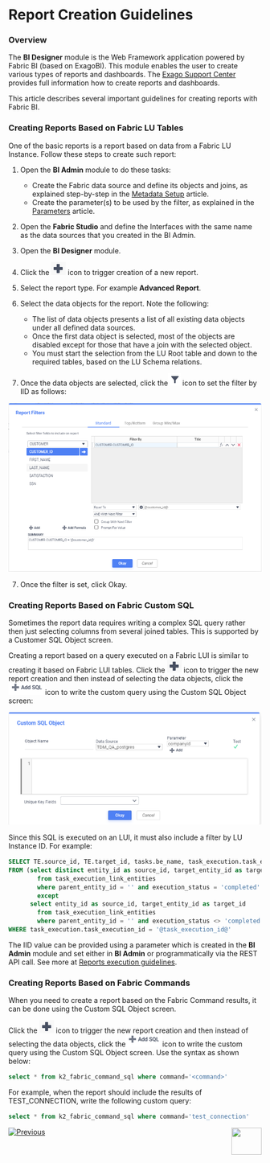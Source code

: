 # Report Creation Guidelines

### Overview

The **BI Designer** module is the Web Framework application powered by Fabric BI (based on ExagoBI). This module enables the user to create various types of reports and dashboards. The [Exago Support Center](https://exagobi.com/support/) provides full information how to create reports and dashboards.

This article describes several important guidelines for creating reports with Fabric BI.

### Creating Reports Based on Fabric LU Tables

One of the basic reports is a report based on data from a Fabric LU Instance. Follow these steps to create such report:

1. Open the **BI Admin** module to do these tasks:

   * Create the Fabric data source and define its objects and joins, as explained step-by-step in the [Metadata Setup](03_Metadata_Setup.md) article. 
   * Create the parameter(s) to be used by the filter, as explained in the [Parameters](04_parameters.md) article.
2. Open the **Fabric Studio** and define the Interfaces with the same name as the data sources that you created in the BI Admin. 
3. Open the **BI Designer** module. 
4. Click the ![image](images/create_icon.PNG) icon to trigger creation of a new report.
5. Select the report type. For example **Advanced Report**. 
6. Select the data objects for the report. Note the following:
   * The list of data objects presents a list of all existing data objects under all defined data sources. 
   * Once the first data object is selected, most of the objects are disabled except for those that have a join with the selected object.
   * You must start the selection from the LU Root table and down to the required tables, based on the LU Schema relations. 
7. Once the data objects are selected, click the![image](images/filter_icon.PNG) icon to set the filter by IID as follows:

![image](images/filter_definition.PNG)

7. Once the filter is set, click Okay. 

### Creating Reports Based on Fabric Custom SQL

Sometimes the report data requires writing a complex SQL query rather then just selecting columns from several joined tables. This is supported by a Customer SQL Object screen.

Creating a report based on a query executed on a Fabric LUI is similar to creating it based on Fabric LUI tables.  Click the ![image](images/create_icon.PNG) icon to trigger the new report creation and then instead of selecting the data objects, click the![image](images/add_sql_icon.PNG)icon to write the custom query using the Custom SQL Object screen:

![image](images/custom_sql_obj.PNG)

Since this SQL is executed on an LUI, it must also include a filter by LU Instance ID. For example:

~~~sql
SELECT TE.source_id, TE.target_id, tasks.be_name, task_execution.task_execution_id, 'Copied' as status
FROM (select distinct entity_id as source_id, target_entity_id as target_id
		from task_execution_link_entities
		where parent_entity_id = '' and execution_status = 'completed'
		except
	  select entity_id as source_id, target_entity_id as target_id
		from task_execution_link_entities
		where parent_entity_id = '' and execution_status <> 'completed') TE, tasks, task_execution
WHERE task_execution.task_execution_id = '@task_execution_id@'
~~~

The IID value can be provided using a parameter which is created in the **BI Admin** module and set either in **BI Admin** or programmatically via the REST API call. See more at [Reports execution guidelines](06_report_execution_guidelines.md). 

### Creating Reports Based on Fabric Commands

When you need to create a report based on the Fabric Command results, it can be done using the Custom SQL Object screen. 

Click the ![image](images/create_icon.PNG) icon to trigger the new report creation and then instead of selecting the data objects, click the![image](images/add_sql_icon.PNG)icon to write the custom query using the Custom SQL Object screen. Use the syntax as shown below:

~~~sql
select * from k2_fabric_command_sql where command='<command>'
~~~

For example, when the report should include the results of TEST_CONNECTION, write the following custom query:

~~~sql
select * from k2_fabric_command_sql where command='test_connection'
~~~



[![Previous](/articles/images/Previous.png)](04_parameters.md)[<img align="right" width="60" height="54" src="/articles/images/Next.png">](06_report_execution_guidelines.md)
